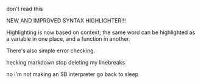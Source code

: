 don't read this

NEW AND IMPROVED SYNTAX HIGHLIGHTER!!!

Highlighting is now based on context; the same word can be highlighted as a variable in one place, and a function in another.

There's also simple error checking.

hecking markdown stop deleting my linebreaks

no i'm not making an SB interpreter go back to sleep
